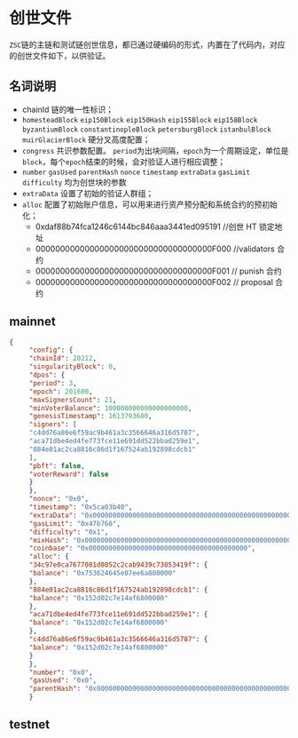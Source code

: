 # 创世文件

`ZSC`链的主链和测试链创世信息，都已通过硬编码的形式，内置在了代码内，对应的创世文件如下，以供验证。

## 名词说明

- chainId 链的唯一性标识；
- `homesteadBlock` `eip150Block` `eip150Hash` `eip155Block` `eip158Block` `byzantiumBlock` `constantinopleBlock` `petersburgBlock` `istanbulBlock` `muirGlacierBlock` 硬分叉高度配置；
- `congress` 共识参数配置。 `period`为出块间隔，`epoch`为一个周期设定，单位是`block`，每个`epoch`结束的时候，会对验证人进行相应调整；
- `number` `gasUsed` `parentHash` `nonce` `timestamp` `extraData` `gasLimit` `difficulty` 均为创世块的参数
- `extraData` 设置了初始的验证人群组；
- `alloc` 配置了初始账户信息，可以用来进行资产预分配和系统合约的预初始化；
    - 0xdaf88b74fca1246c6144bc846aaa3441ed095191 //创世 HT 锁定地址
    - 000000000000000000000000000000000000F000 //validators 合约
    - 000000000000000000000000000000000000F001 // punish 合约
    - 000000000000000000000000000000000000F002 // proposal 合约

## mainnet

``` JSON
{
     "config": {
     "chainId": 20212,
     "singularityBlock": 0,
     "dpos": {
     "period": 3,
     "epoch": 201600,
     "maxSignersCount": 21,
     "minVoterBalance": 100000000000000000000,
     "genesisTimestamp": 1613793600,
     "signers": [
     "c4dd76a86e6f59ac9b461a3c3566646a316d5787",
     "aca71dbe4ed4fe773fce11e691dd522bbad259e1",
     "884e01ac2ca8816c86d1f167524ab192898cdcb1"
     ],
     "pbft": false,
     "voterReward": false
     }
     },
     "nonce": "0x0",
     "timestamp": "0x5ca03b40",
     "extraData": "0x00000000000000000000000000000000000000000000000000000000000000000000000000000000000000000000000000000000000000000000000000000000000000000000000000000000000000000000000000000000000000000000000000",
     "gasLimit": "0x47b760",
     "difficulty": "0x1",
     "mixHash": "0x0000000000000000000000000000000000000000000000000000000000000000",
     "coinbase": "0x0000000000000000000000000000000000000000",
     "alloc": {
     "34c97e0ca7677081d8052c2cab9439c73053419f": {
     "balance": "0x753624645e07ee6a800000"
     },
     "884e01ac2ca8816c86d1f167524ab192898cdcb1": {
     "balance": "0x152d02c7e14af6800000"
     },
     "aca71dbe4ed4fe773fce11e691dd522bbad259e1": {
     "balance": "0x152d02c7e14af6800000"
     },
     "c4dd76a86e6f59ac9b461a3c3566646a316d5787": {
     "balance": "0x152d02c7e14af6800000"
     }
     },
     "number": "0x0",
     "gasUsed": "0x0",
     "parentHash": "0x0000000000000000000000000000000000000000000000000000000000000000"
     }
```
## testnet
``` JSON

```